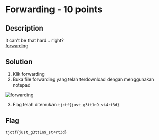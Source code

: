 # Forwarding - 10 points
## Description
It can't be that hard... right?  
[forwarding](https://static.tjctf.org/d9c4527bc1d5c58c1192f00f2e2ff68f84c345fd2522aeee63a0916897197a7a_forwarding)

## Solution

1. Klik forwarding
2. Buka file forwarding yang telah terdownload dengan menggunakan notepad

![forwarding](https://user-images.githubusercontent.com/26424136/82977424-fc86d280-a00b-11ea-8e98-b0ddf1018b1b.PNG)

3. Flag telah ditemukan ```tjctf{just_g3tt1n9_st4rt3d}```

## Flag

```
tjctf{just_g3tt1n9_st4rt3d}
```